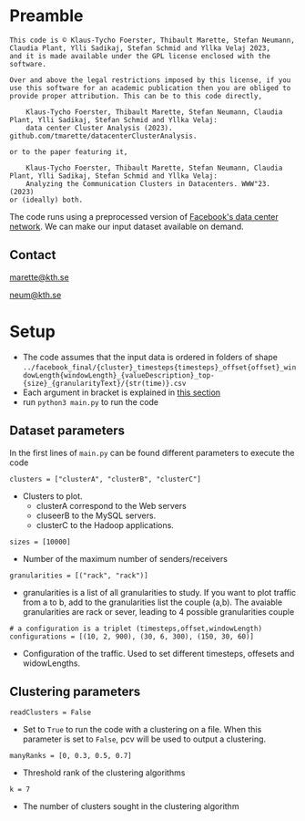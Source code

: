 # Preamble

    This code is © Klaus-Tycho Foerster, Thibault Marette, Stefan Neumann, Claudia Plant, Ylli Sadikaj, Stefan Schmid and Yllka Velaj 2023,
    and it is made available under the GPL license enclosed with the software.

    Over and above the legal restrictions imposed by this license, if you use this software for an academic publication then you are obliged to provide proper attribution. This can be to this code directly,

        Klaus-Tycho Foerster, Thibault Marette, Stefan Neumann, Claudia Plant, Ylli Sadikaj, Stefan Schmid and Yllka Velaj:
        data center Cluster Analysis (2023). github.com/tmarette/datacenterClusterAnalysis.

    or to the paper featuring it,

        Klaus-Tycho Foerster, Thibault Marette, Stefan Neumann, Claudia Plant, Ylli Sadikaj, Stefan Schmid and Yllka Velaj:
        Analyzing the Communication Clusters in Datacenters. WWW"23. (2023)
    or (ideally) both.


The code runs using a preprocessed version of [Facebook's data center network](#https://research.facebook.com/blog/2017/01/data-sharing-on-traffic-pattern-inside-facebooks-datacenter-network/). We can make our input dataset available on demand.

## Contact

[marette@kth.se](mailto:marette@kth.se)

[neum@kth.se](mailto:neum@kth.se)

# Setup

- The code assumes that the input data is ordered in folders of shape `../facebook_final/{cluster}_timesteps{timesteps}_offset{offset}_windowLength{windowLength}_{valueDescription}_top-{size}_{granularityText}/{str(time)}.csv`
- Each argument in bracket is explained in [this section](#dataset-parameters)
- run `python3 main.py` to run the code


##  Dataset parameters

In the first lines of `main.py` can be found different parameters to execute the code


```
clusters = ["clusterA", "clusterB", "clusterC"]
```
- Clusters to plot.
  - clusterA correspond to the Web servers
  - cluseerB to the MySQL servers.
  - clusterC to the Hadoop applications.
```
sizes = [10000]
```
- Number of the maximum number of senders/receivers


```
granularities = [("rack", "rack")]
```
- granularities is a list of all granularities to study. If you want to plot traffic from a to b, add to the granularities list the couple (a,b).
The avaiable granularities are rack or sever, leading to 4 possible granularities couple
```
# a configuration is a triplet (timesteps,offset,windowLength)
configurations = [(10, 2, 900), (30, 6, 300), (150, 30, 60)]
```
- Configuration of the traffic. Used to set different timesteps, offesets and widowLengths.


## Clustering parameters

```
readClusters = False
```

- Set to `True` to run the code with a clustering on a file. When this parameter is set to `False`, pcv will be used to output a clustering.


```
manyRanks = [0, 0.3, 0.5, 0.7]
```
- Threshold rank of the clustering algorithms

```
k = 7
```
- The number of clusters sought in the clustering algorithm

